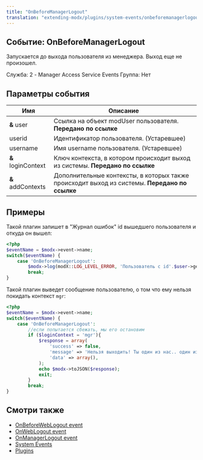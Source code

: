 ```yaml
---
title: "OnBeforeManagerLogout"
translation: "extending-modx/plugins/system-events/onbeforemanagerlogout"
---
```


## Событие: OnBeforeManagerLogout

Запускается до выхода пользователя из менеджера. Выход еще не произошел.

Служба: 2 - Manager Access Service Events
Группа: Нет

## Параметры события

| Имя                | Описание                                                                                      |
| ------------------ | --------------------------------------------------------------------------------------------- |
| **&** user         | Ссылка на объект modUser пользователя. **Передано по ссылке**                                 |
| userid             | Идентификатор пользователя. (Устаревшее)                                                      |
| username           | Имя username пользователя. (Устаревшее)                                                       |
| **&** loginContext | Ключ контекста, в котором происходит выход из системы. **Передано по ссылке**                 |
| **&** addContexts  | Дополнительные контексты, в которых также происходит выход из системы. **Передано по ссылке** |


## Примеры

Такой плагин запишет в "Журнал ошибок" id вышедшего пользователя и откуда он вышел:

``` php
<?php
$eventName = $modx->event->name;
switch($eventName) {
    case 'OnBeforeManagerLogout':
        $modx->log(modX::LOG_LEVEL_ERROR, 'Пользователь с id'.$user->get('id').' разлогинился в контексте '.$loginContext.' и еще вот в этих'.print_r($addContexts));
        break;
}
```
                
Такой плагин выведет сообщение пользователю, о том что ему нельзя покидать контекст `mgr`:

``` php
<?php
$eventName = $modx->event->name;
switch($eventName) {
    case 'OnBeforeManagerLogout':
        //если попытается сбежать, мы его остановим
        if ($loginContext = 'mgr'){
            $response = array(
            	'success' => false,
            	'message' => 'Нельзя выходить! Ты один из нас.. один из нас.. один из нас.....',
            	'data' => array(),
            );
            echo $modx->toJSON($response);
            exit;
        }
        break;
}
```

## Смотри также

- [OnBeforeWebLogout event](extending-modx/plugins/system-events/onbeforeweblogout "OnBeforeWebLogout")
- [OnWebLogout event](extending-modx/plugins/system-events/onweblogout "OnWebLogout")
- [OnManagerLogout event](extending-modx/plugins/system-events/onmanagerlogout "OnManagerLogout")
- [System Events](extending-modx/plugins/system-events "System Events")
- [Plugins](extending-modx/plugins "Plugins")
